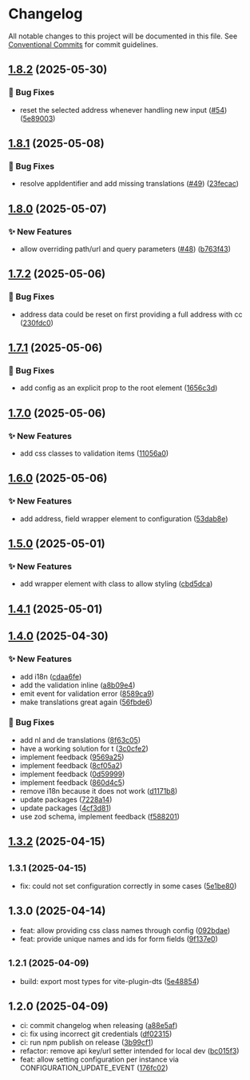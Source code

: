 # Changelog

All notable changes to this project will be documented in this file. See
[Conventional Commits](https://conventionalcommits.org) for commit guidelines.

## [1.8.2](https://github.com/myparcelnl/address-widget/compare/v1.8.1...v1.8.2) (2025-05-30)

### :bug: Bug Fixes

- reset the selected address whenever handling new input ([#54](https://github.com/myparcelnl/address-widget/issues/54)) ([5e89003](https://github.com/myparcelnl/address-widget/commit/5e890035dcdf092419212375c447cb3f6d6e0a52))

## [1.8.1](https://github.com/myparcelnl/address-widget/compare/v1.8.0...v1.8.1) (2025-05-08)

### :bug: Bug Fixes

- resolve appIdentifier and add missing translations ([#49](https://github.com/myparcelnl/address-widget/issues/49)) ([23fecac](https://github.com/myparcelnl/address-widget/commit/23fecacff1a1de60799d89f4a81188cd094329f8))

## [1.8.0](https://github.com/myparcelnl/address-widget/compare/v1.7.2...v1.8.0) (2025-05-07)

### :sparkles: New Features

- allow overriding path/url and query parameters ([#48](https://github.com/myparcelnl/address-widget/issues/48)) ([b763f43](https://github.com/myparcelnl/address-widget/commit/b763f43713dcedeade2815b612de823e797ba7be))

## [1.7.2](https://github.com/myparcelnl/address-widget/compare/v1.7.1...v1.7.2) (2025-05-06)

### :bug: Bug Fixes

- address data could be reset on first providing a full address with cc ([230fdc0](https://github.com/myparcelnl/address-widget/commit/230fdc010b2547e28846dff6c9338f1c0e85ba6f))

## [1.7.1](https://github.com/myparcelnl/address-widget/compare/v1.7.0...v1.7.1) (2025-05-06)

### :bug: Bug Fixes

- add config as an explicit prop to the root element ([1656c3d](https://github.com/myparcelnl/address-widget/commit/1656c3daa102419f1c11f0a11e1c112e3ccad37b))

## [1.7.0](https://github.com/myparcelnl/address-widget/compare/v1.6.0...v1.7.0) (2025-05-06)

### :sparkles: New Features

- add css classes to validation items ([11056a0](https://github.com/myparcelnl/address-widget/commit/11056a0ad6ad5d883a1256af55999cf2a74445dc))

## [1.6.0](https://github.com/myparcelnl/address-widget/compare/v1.5.0...v1.6.0) (2025-05-06)

### :sparkles: New Features

- add address, field wrapper element to configuration ([53dab8e](https://github.com/myparcelnl/address-widget/commit/53dab8e5a3acf3838d6fa7e9025a51afc6467ea5))

## [1.5.0](https://github.com/myparcelnl/address-widget/compare/v1.4.1...v1.5.0) (2025-05-01)

### :sparkles: New Features

- add wrapper element with class to allow styling ([cbd5dca](https://github.com/myparcelnl/address-widget/commit/cbd5dcacdaf3387e38b4e695997096ec27975853))

## [1.4.1](https://github.com/myparcelnl/address-widget/compare/v1.4.0...v1.4.1) (2025-05-01)

## [1.4.0](https://github.com/myparcelnl/address-widget/compare/v1.3.2...v1.4.0) (2025-04-30)

### :sparkles: New Features

- add i18n ([cdaa6fe](https://github.com/myparcelnl/address-widget/commit/cdaa6fe57ad351b75ac34d24003c59dc343126dc))
- add the validation inline ([a8b09e4](https://github.com/myparcelnl/address-widget/commit/a8b09e4c534527b25f0c683a7fd4277991dd8383))
- emit event for validation error ([8589ca9](https://github.com/myparcelnl/address-widget/commit/8589ca9b423734683a925d373e453d018db106f5))
- make translations great again ([56fbde6](https://github.com/myparcelnl/address-widget/commit/56fbde6ace732075c677538876f727f5f5fefba2))

### :bug: Bug Fixes

- add nl and de translations ([8f63c05](https://github.com/myparcelnl/address-widget/commit/8f63c05b6b82d54f2798f4ed0feaa1dd17e83c41))
- have a working solution for t ([3c0cfe2](https://github.com/myparcelnl/address-widget/commit/3c0cfe2e13ba69dbdf5bb04e93306e46d5328054))
- implement feedback ([9569a25](https://github.com/myparcelnl/address-widget/commit/9569a259ddb57500bd191094381d8cdaf00353f8))
- implement feedback ([8cf05a2](https://github.com/myparcelnl/address-widget/commit/8cf05a2a040fe68770e739d0b1bd4101f15ec2d3))
- implement feedback ([0d59999](https://github.com/myparcelnl/address-widget/commit/0d5999961cf098fa8a0b4562f0c8fa3fe4f063d0))
- implement feedback ([860d4c5](https://github.com/myparcelnl/address-widget/commit/860d4c53ed78133d1e8b7f6b718d88bea9f5babf))
- remove i18n because it does not work ([d1171b8](https://github.com/myparcelnl/address-widget/commit/d1171b8e720c61474a0a887cd0edf543b42d3839))
- update packages ([7228a14](https://github.com/myparcelnl/address-widget/commit/7228a14e5097c93aee8af5573bd22e0097194399))
- update packages ([4cf3d81](https://github.com/myparcelnl/address-widget/commit/4cf3d81dc0b900849860fb343ae6c924f7cca19b))
- use zod schema, implement feedback ([f588201](https://github.com/myparcelnl/address-widget/commit/f5882019d464ac22a5ec0f9f9cf73bd3f5674ae4))

## [1.3.2](https://github.com/myparcelnl/address-widget/compare/v1.3.1...v1.3.2) (2025-04-15)

## <small>1.3.1 (2025-04-15)</small>

- fix: could not set configuration correctly in some cases ([5e1be80](https://github.com/myparcelnl/address-widget/commit/5e1be80))

## 1.3.0 (2025-04-14)

- feat: allow providing css class names through config ([092bdae](https://github.com/myparcelnl/address-widget/commit/092bdae))
- feat: provide unique names and ids for form fields ([9f137e0](https://github.com/myparcelnl/address-widget/commit/9f137e0))

## <small>1.2.1 (2025-04-09)</small>

- build: export most types for vite-plugin-dts ([5e48854](https://github.com/myparcelnl/address-widget/commit/5e48854))

## 1.2.0 (2025-04-09)

- ci: commit changelog when releasing ([a88e5af](https://github.com/myparcelnl/address-widget/commit/a88e5af))
- ci: fix using incorrect git credentials ([df02315](https://github.com/myparcelnl/address-widget/commit/df02315))
- ci: run npm publish on release ([3b99cf1](https://github.com/myparcelnl/address-widget/commit/3b99cf1))
- refactor: remove api key/url setter intended for local dev ([bc015f3](https://github.com/myparcelnl/address-widget/commit/bc015f3))
- feat: allow setting configuration per instance via CONFIGURATION_UPDATE_EVENT ([176fc02](https://github.com/myparcelnl/address-widget/commit/176fc02))
